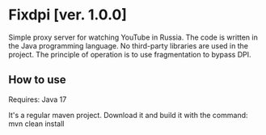 # Fixdpi [ver. 1.0.0]

Simple proxy server for watching YouTube in Russia.
The code is written in the Java programming language.
No third-party libraries are used in the project.
The principle of operation is to use fragmentation to bypass DPI.

## How to use
Requires: Java 17

It's a regular maven project. Download it and build it with the command: 
mvn clean install
